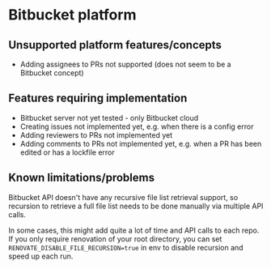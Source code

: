 # Bitbucket platform

## Unsupported platform features/concepts

- Adding assignees to PRs not supported (does not seem to be a Bitbucket concept)

## Features requiring implementation

- Bitbucket server not yet tested - only Bitbucket cloud
- Creating issues not implemented yet, e.g. when there is a config error
- Adding reviewers to PRs not implemented yet
- Adding comments to PRs not implemented yet, e.g. when a PR has been edited or has a lockfile error

## Known limitations/problems

Bitbucket API doesn't have any recursive file list retrieval support, so recursion to retrieve a full file list needs to be done manually via multiple API calls.

In some cases, this might add quite a lot of time and API calls to each repo. If you only require renovation of your root directory, you can set `RENOVATE_DISABLE_FILE_RECURSION=true` in env to disable recursion and speed up each run.
